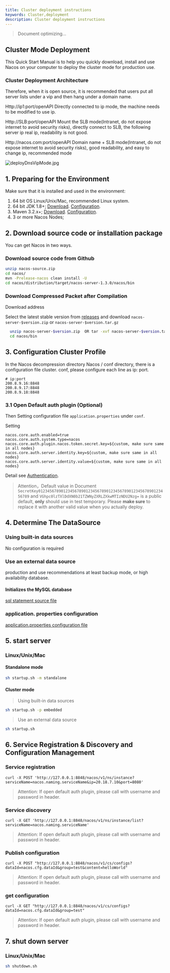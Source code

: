 ```yaml
---
title: Cluster deployment instructions
keywords: Cluster,deployment
description: Cluster deployment instructions
---
```



> Document optimizing...

## Cluster Mode Deployment

This Quick Start Manual is to help you quickly download, install and use Nacos on your computer to deploy the cluster mode for production use.

### Cluster Deployment Architecture

Therefore, when it is open source, it is recommended that users put all server lists under a vip and then hang under a domain name.

Http://ip1:port/openAPI Directly connected to ip mode, the machine needs to be modified to use ip.

Http://SLB:port/openAPI Mount the SLB mode(Intranet, do not expose internet to avoid security risks), directly connect to SLB, the following server ip real ip, readability is not good.

Http://nacos.com:port/openAPI Domain name + SLB mode(Intranet, do not expose internet to avoid security risks), good readability, and easy to change ip, recommended mode

![deployDnsVipMode.jpg](/img/deployDnsVipMode.jpg)

## 1. Preparing for the Environment

Make sure that it is installed and used in the environment:

1. 64 bit OS Linux/Unix/Mac, recommended Linux system.
2. 64 bit JDK 1.8+; [Download](http://www.oracle.com/technetwork/java/javase/downloads/jdk8-downloads-2133151.html). [Configuration](//docs.oracle.com/cd/E19182-01/820-7851/inst_cli_jdk_javome_t/).
3. Maven 3.2.x+; [Download](//maven.apache.org/download.cgi). [Configuration](//maven.apache.org/settings.html).
4. 3 or more Nacos Nodes;

## 2. Download source code or installation package

You can get Nacos in two ways.

### Download source code from Github

```bash
unzip nacos-source.zip
cd nacos/
mvn -Prelease-nacos clean install -U
cd nacos/distribution/target/nacos-server-1.3.0/nacos/bin
```

### Download Compressed Packet after Compilation

Download address

Select the latest stable version from [releases](//github.com/alibaba/nacos/releases) and download `nacos-server-$version.zip` or `nacos-server-$version.tar.gz`

```bash
  unzip nacos-server-$version.zip  OR tar -xvf nacos-server-$version.tar.gz
  cd nacos/bin
```

## 3. Configuration Cluster Profile

In the Nacos decompression directory Nacos / conf directory, there is a configuration file cluster. conf, please configure each line as ip: port.

```
# ip:port
200.8.9.16:8848
200.8.9.17:8848
200.8.9.18:8848
```

### 3.1 Open Default auth plugin (Optional)

Then Setting configuration file `application.properties` under `conf`.

Setting

```properties
nacos.core.auth.enabled=true
nacos.core.auth.system.type=nacos
nacos.core.auth.plugin.nacos.token.secret.key=${custom, make sure same in all nodes}
nacos.core.auth.server.identity.key=${custom, make sure same in all nodes}
nacos.core.auth.server.identity.value=${custom, make sure same in all nodes}
```
Detail see [Authentication](../plugin/auth-plugin.md).

> Attention，Default value in Document `SecretKey012345678901234567890123456789012345678901234567890123456789` and `VGhpc0lzTXlDdXN0b21TZWNyZXRLZXkwMTIzNDU2Nzg=` is a public default, **only** should use in test temporary. Please **make sure** to replace it with another valid value when you actually deploy.

## 4. Determine The DataSource

### Using built-in data sources

No configuration is required

### Use an external data source

<span data-type="color" style="color:rgb(25, 31, 37)"><span data-type="background" style="background-color:rgb(255, 255, 255)">production and use recommendations at least backup mode, or high availability database. </span></span>

#### Initializes the MySQL database

[sql statement source file](//github.com/alibaba/nacos/blob/master/distribution/conf/mysql-schema.sql)

### application. properties configuration

[application.properties configuration file](//github.com/alibaba/nacos/blob/master/distribution/conf/application.properties)

## 5. start server

### Linux/Unix/Mac

#### Standalone mode

```bash
sh startup.sh -m standalone
```

#### Cluster mode

> Using built-in data sources

```bash
sh startup.sh -p embedded
```

> Use an external data source

```bash
sh startup.sh
```

## 6. Service Registration & Discovery and Configuration Management

### Service registration

`curl -X POST 'http://127.0.0.1:8848/nacos/v1/ns/instance?serviceName=nacos.naming.serviceName&ip=20.18.7.10&port=8080'`

> Attention: If open default auth plugin, please call with username and password in header.

### Service discovery

`curl -X GET 'http://127.0.0.1:8848/nacos/v1/ns/instance/list?serviceName=nacos.naming.serviceName'`

> Attention: If open default auth plugin, please call with username and password in header.

### Publish configuration

`curl -X POST "http://127.0.0.1:8848/nacos/v1/cs/configs?dataId=nacos.cfg.dataId&group=test&content=helloWorld"`

> Attention: If open default auth plugin, please call with username and password in header.

### get configuration

`curl -X GET "http://127.0.0.1:8848/nacos/v1/cs/configs?dataId=nacos.cfg.dataId&group=test"`

> Attention: If open default auth plugin, please call with username and password in header.

## 7. shut down server

### Linux/Unix/Mac

```bash
sh shutdown.sh
```
